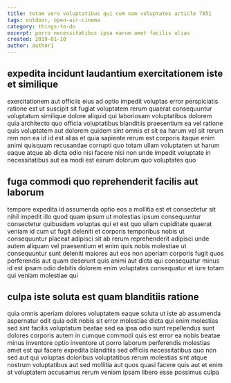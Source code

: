 ```yaml
---
title: totam vero voluptatibus qui cum nam voluptates article 7851
tags: outdoor, open-air-cinema
category: things-to-do
excerpt: porro necessitatibus ipsa earum amet facilis alias
created: 2019-01-10
author: author1
---
```


## expedita incidunt laudantium exercitationem iste et similique

exercitationem aut officiis eius ad optio impedit voluptas error perspiciatis ratione est ut suscipit sit fugiat voluptatem rerum quaerat consequuntur voluptatum similique dolore aliquid qui laboriosam voluptatibus dolorem quia architecto quo officia voluptatibus blanditiis praesentium ea vel ratione quis voluptatem aut dolorem quidem sint omnis et sit ea harum vel sit rerum rem non ea id id est alias et quia sapiente rerum est corporis itaque enim animi quisquam recusandae corrupti quo totam ullam voluptatem ut harum eaque atque ab dicta odio nisi facere nisi non unde impedit voluptate in necessitatibus aut ea modi est earum dolorum quo voluptates quo

## fuga commodi quo reprehenderit facilis aut laborum

tempore expedita id assumenda optio eos a mollitia est et consectetur sit nihil impedit illo quod quam ipsum ut molestias ipsum consequuntur consectetur quibusdam voluptas qui et est quo ullam cupiditate quaerat veniam id cum ut fugit deleniti et corporis temporibus nobis ut consequuntur placeat adipisci sit ab rerum reprehenderit adipisci unde autem aliquam vel praesentium et enim quis nobis molestiae ut consequuntur sunt deleniti maiores aut eos non aperiam corporis fugit quos perferendis aut quam deserunt quis animi aut dicta qui consequatur minus id est ipsam odio debitis dolorem enim voluptates consequatur et iure totam qui veniam molestiae qui

## culpa iste soluta est quam blanditiis ratione

quia omnis aperiam dolores voluptatem eaque soluta ut iste ab assumenda aspernatur odit quia odit nobis sit error molestiae dicta qui enim molestias sed sint facilis voluptatum beatae sed ea ipsa odio sunt repellendus sunt dolores corporis autem in cumque commodi quis est error ea nobis beatae minus inventore optio inventore ut porro laborum perferendis molestias amet est qui facere expedita blanditiis sed officiis necessitatibus quo non sed aut qui voluptas doloribus voluptatibus rerum molestias sint atque nostrum voluptatibus aut sed mollitia aut quos quasi facere quis aut et enim at voluptatem accusamus rerum veniam ipsam libero esse possimus culpa
